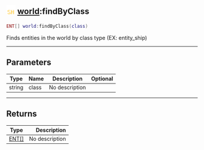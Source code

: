 ## <img src="../../.gitbook/assets/shared.png" width="24" height=24 /> [world](https://iaswiki.rawr.dev/readme/world):findByClass

```lua
ENT[] world:findByClass(class)
```

Finds entities in the world by class type (EX: entity_ship)

------
## Parameters

| Type   | Name | Description | Optional |
| ------ | ---- | ----------- | -------: |
| string | class | No description |  |


------
## Returns

| Type   | Description |
| ------ | ----------: |
| [ENT[]](https://iaswiki.rawr.dev/readme/ent[]) | No description |

